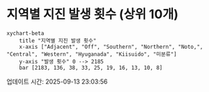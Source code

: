 # 지역별 지진 발생 횟수 (상위 10개)

```mermaid
xychart-beta
    title "지역별 지진 발생 횟수"
    x-axis ["Adjacent", "Off", "Southern", "Northern", "Noto,", "Central", "Western", "Hyuganada", "Kiisuido", "미분류"]
    y-axis "발생 횟수" 0 --> 2185
    bar [2183, 136, 38, 33, 25, 19, 16, 13, 10, 8]
```

업데이트 시간: 2025-09-13 23:03:56
